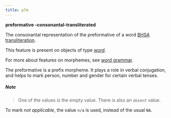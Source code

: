 ```yaml
---
title: pfm
---
```


**preformative -consonantal-transliterated**

The consonantal representation of the preformative of a word
[BHSA transliteration]({{tfd}}/Writing/Hebrew.html).

This feature is present on objects of type [*word*](otype.md).

For more about features on morphemes, see [word grammar](../wordgrammar.md).

The preformative is a prefix morpheme. It plays a role in verbal conjugation, and helps
to mark person, number and gender for certain verbal tenses.

##### Note
> One of the values is the empty value. There is also an `absent` value.

To mark *not applicable*, the value `n/a` is used, instead of the usual `NA`.

